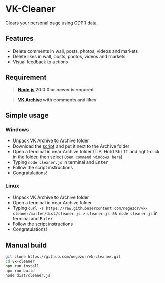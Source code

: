 # VK-Cleaner
Clears your personal page using GDPR data.

## Features
- Delete comments in wall, posts, photos, videos and markets
- Delete likes in wall, posts, photos, videos and markets
- Visual feedback to actions

## Requirement
> **[Node.js](https://nodejs.org/) 20.0.0 or newer is required**

> **[VK Archive](https://vk.com/data_protection?section=rules&scroll_to_archive=1) with comments and likes**

## Simple usage

### Windows

- Unpack VK Archive to Archive folder
- Download the [script](https://raw.githubusercontent.com/negezor/vk-cleaner/master/dist/cleaner.js) and put it next to the Archive folder
- Open a terminal in near Archive folder (TIP: Hold <kbd>Shift</kbd> and right-click in the folder, then select `Open command windows here`)
- Typing `node cleaner.js` in terminal and <kbd>Enter</kbd>
- Follow the script instructions
- Congratulations!

### Linux

- Unpack VK Archive to Archive folder
- Open a terminal in near Archive folder
- Typing `curl -s https://raw.githubusercontent.com/negezor/vk-cleaner/master/dist/cleaner.js > cleaner.js && node cleaner.js` in terminal and <kbd>Enter</kbd>
- Follow the script instructions
- Congratulations!

## Manual build

```sh
git clone https://github.com/negezor/vk-cleaner.git
cd vk-cleaner
npm run install
npm run build
node dist/cleaner.js
```
